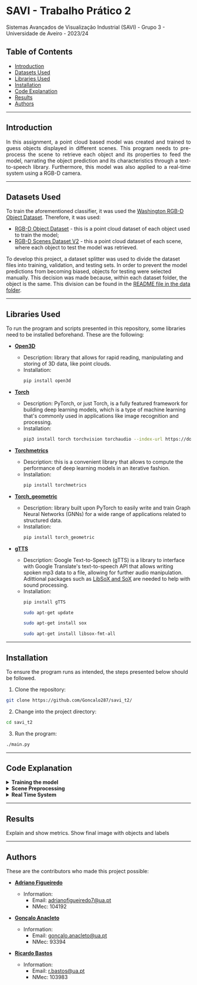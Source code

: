 # SAVI - Trabalho Prático 2

Sistemas Avançados de Visualização Industrial (SAVI) - Grupo 3 - Universidade de Aveiro - 2023/24

## Table of Contents

* [Introduction](#introduction)
* [Datasets Used](#datasets-used)
* [Libraries Used](#libraries-used)
* [Installation](#installation)
* [Code Explanation](#code-explanation)
* [Results](#results)
* [Authors](#authors)


---
## Introduction

<p align="justify"> In this assignment, a point cloud based model was created and trained to guess objects displayed in different scenes. This program needs to pre-process the scene to retrieve each object and its properties to feed the model, narrating the object prediction and its characteristics through a text-to-speech library. Furthermore, this model was also applied to a real-time system using a RGB-D camera.</p>

---
## Datasets Used

To train the aforementioned classifier, it was used the [Washington RGB-D Object Dataset](https://rgbd-dataset.cs.washington.edu/dataset/). Therefore, it was used:
- [RGB-D Object Dataset](https://rgbd-dataset.cs.washington.edu/dataset/rgbd-dataset_pcd_ascii/) - this is a point cloud dataset of each object used to train the model;
- [RGB-D Scenes Dataset V2](https://rgbd-dataset.cs.washington.edu/dataset/rgbd-scenes-v2/) - this a point cloud dataset of each scene, where each object to test the model was retrieved.

To develop this project, a dataset splitter was used to divide the dataset files into training, validation, and testing sets. In order to prevent the model predictions from becoming biased, objects for testing were selected manually. This decision was made because, within each dataset folder, the object is the same. This division can be found in the [README file in the data folder](data/objects_off/README.md).

---
## Libraries Used

To run the program and scripts presented in this repository, some libraries need to be installed beforehand. These are the following:

- **[Open3D](https://www.open3d.org/)**
  - Description: library that allows for rapid reading, manipulating and storing of 3D data, like point clouds.
  - Installation:
    ```bash
    pip install open3d
    ```

- **[Torch](https://pytorch.org/)**
  - Description: PyTorch, or just Torch, is a fully featured framework for building deep learning models, which is a type of machine learning that's commonly used in applications like image recognition and  processing.
  - Installation:
    ```bash
    pip3 install torch torchvision torchaudio --index-url https://download.pytorch.org/whl/cpu
    ```

- **[Torchmetrics](https://lightning.ai/docs/torchmetrics/stable/)**
  - Description: this is a convenient library that allows to compute the performance of deep learning models in an iterative fashion.
  - Installation:
    ```bash
    pip install torchmetrics
    ```
  
- **[Torch_geometric](https://pytorch-geometric.readthedocs.io/en/latest/)**
  - Description: library built upon PyTorch to easily write and train Graph Neural Networks (GNNs) for a wide range of applications related to structured data.
  - Installation:
    ```bash
    pip install torch_geometric
    ```

- **[gTTS](https://gtts.readthedocs.io/en/latest/)**
  - Description: Google Text-to-Speech (gTTS) is a library to interface with Google Translate's text-to-speech API that allows writing spoken mp3 data to a file, allowing for further audio manipulation. Adittional packages such as [LibSoX and SoX](https://packages.debian.org/sid/libsox-fmt-all) are needed to help with sound processing.
  - Installation:
    ```bash
    pip install gTTS
    ```
     ```bash
    sudo apt-get update
    ```
      ```bash
    sudo apt-get install sox
    ```
       ```bash
    sudo apt-get install libsox-fmt-all
    ```

<!-- Add more libraries as needed -->

---
## Installation

To ensure the program runs as intended, the steps presented below should be followed.

1. Clone the repository:
```bash
git clone https://github.com/Goncalo287/savi_t2/
```
2. Change into the project directory:
```bash
cd savi_t2
```
3. Run the program:
```bash
./main.py
```

---
## Code Explanation 

<details >
<summary><b>Training the model</b></summary>

To train the model with Pointclouds information, a [PointNet](http://stanford.edu/~rqi/pointnet/) architecture was utilized. It consumes an entire point cloud, learns a spatial encoding of each point, aggregates learned encodings into features, and feeds them into a classifier. One advantage of this architecture is that it learns the global representation of the input, ensuring that the results are independent of the orientation of the Pointcloud. In this network architecture, there are several shared MLPs (1D Convolutions) from which critical points are extracted using a Max Pooling function. These critical points (outputs) are fed into a classifier that predicts each object class. Aditional detailed information about this architecture can be found at ["An Intuitive Introduction to Point Net"](https://medium.com/@itberrios6/introduction-to-point-net-d23f43aa87d2).

To optimize the classifier parameters, a PointNetLoss function was implemented. In this function, the [Negative Log Likelihood Loss (NLLLOSS)](https://pytorch.org/docs/stable/generated/torch.nn.NLLLoss.html) criterion was used to refine the model parameters during the training phase to improve validation results. To prevent overfitting during the training phase, the model was only saved when the validation error was minimum compared to the training process.

```python3
def pointnetloss(outputs, labels, m3x3, m64x64, alpha = 0.0001):
    criterion = torch.nn.NLLLoss()
```

</details>

<details >
<summary><b>Scene Preprocessing</b></summary>

To feed the classifier mentioned earlier, it is necessary to isolate the objects present in each scene. For this purpose, a script based on [Open3D](https://www.open3d.org/docs/release/) was developed to achieve the desired outcome for all scenes in an automated manner. Initially, the script detected the table, consisting solely of horizontal points. Subsequently, all points above the table, representing the objects, were retrieved. Finally, the points were grouped into clusters, where each cluster represents an object.

```python3
cluster_idxs = list(all_objects.cluster_dbscan(eps=0.031, min_points=70, print_progress=True))
obj_idxs = list(set(cluster_idxs))
obj_idxs.remove(-1)    # removing all other points
```

Additionally, properties of the objects were extracted, including color and height. These properties, along with the number and type of objects, were provided to the user through a text-to-speech script. Simultaneously, using [threading](https://docs.python.org/3/library/threading.html), a new window appeared displaying the objects and their respective data.

</details>

<details >
<summary><b>Real Time System</b></summary>

aaa

</details>

---
## Results

<p align="justify">Explain and show metrics. Show final image with objects and labels</p>

---
## Authors

These are the contributors who made this project possible:

- **[Adriano Figueiredo](https://github.com/AdrianoFF10)**
  - Information:
    - Email: adrianofigueiredo7@ua.pt
    - NMec: 104192

- **[Gonçalo Anacleto](https://github.com/Goncalo287)**
  - Information:
    - Email: goncalo.anacleto@ua.pt
    - NMec: 93394

- **[Ricardo Bastos](https://github.com/RBastos36)**
  - Information:
    - Email: r.bastos@ua.pt
    - NMec: 103983

